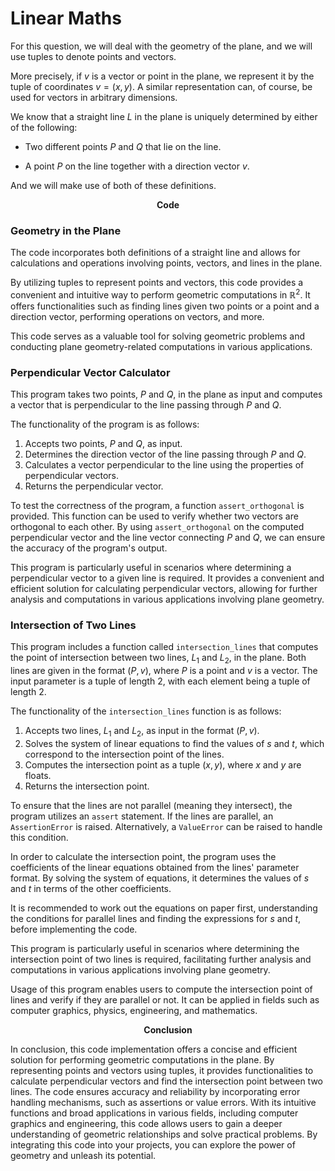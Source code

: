# Linear Maths 

For this question, we will deal with the geometry of the plane, and we will use tuples to denote points and vectors.

More precisely, if $v$ is a vector or point in the plane, we represent it by the tuple of coordinates $v = (x, y)$. A similar representation can, of course, be used for vectors in arbitrary dimensions.

We know that a straight line $L$ in the plane is uniquely determined by either of the following:

- Two different points $P$ and $Q$ that lie on the line.

- A point $P$ on the line together with a direction vector $v$.

And we will make use of both of these definitions.

$$\textbf{Code}$$

### Geometry in the Plane

The code incorporates both definitions of a straight line and allows for calculations and operations involving points, vectors, and lines in the plane.

By utilizing tuples to represent points and vectors, this code provides a convenient and intuitive way to perform geometric computations in $\mathbb{R}^{2}$. It offers functionalities such as finding lines given two points or a point and a direction vector, performing operations on vectors, and more.

This code serves as a valuable tool for solving geometric problems and conducting plane geometry-related computations in various applications.

### Perpendicular Vector Calculator

This program takes two points, $P$ and $Q$, in the plane as input and computes a vector that is perpendicular to the line passing through $P$ and $Q$.

The functionality of the program is as follows:
1. Accepts two points, $P$ and $Q$, as input.
2. Determines the direction vector of the line passing through $P$ and $Q$.
3. Calculates a vector perpendicular to the line using the properties of perpendicular vectors.
4. Returns the perpendicular vector.

To test the correctness of the program, a function `assert_orthogonal` is provided. This function can be used to verify whether two vectors are orthogonal to each other. By using `assert_orthogonal` on the computed perpendicular vector and the line vector connecting $P$ and $Q$, we can ensure the accuracy of the program's output.

This program is particularly useful in scenarios where determining a perpendicular vector to a given line is required. It provides a convenient and efficient solution for calculating perpendicular vectors, allowing for further analysis and computations in various applications involving plane geometry.

### Intersection of Two Lines

This program includes a function called `intersection_lines` that computes the point of intersection between two lines, $L_1$ and $L_2$, in the plane. Both lines are given in the format $(P, v)$, where $P$ is a point and $v$ is a vector. The input parameter is a tuple of length 2, with each element being a tuple of length 2.

The functionality of the `intersection_lines` function is as follows:
1. Accepts two lines, $L_1$ and $L_2$, as input in the format $(P, v)$.
2. Solves the system of linear equations to find the values of $s$ and $t$, which correspond to the intersection point of the lines.
3. Computes the intersection point as a tuple $(x, y)$, where $x$ and $y$ are floats.
4. Returns the intersection point.

To ensure that the lines are not parallel (meaning they intersect), the program utilizes an `assert` statement. If the lines are parallel, an `AssertionError` is raised. Alternatively, a `ValueError` can be raised to handle this condition.

In order to calculate the intersection point, the program uses the coefficients of the linear equations obtained from the lines' parameter format. By solving the system of equations, it determines the values of $s$ and $t$ in terms of the other coefficients.

It is recommended to work out the equations on paper first, understanding the conditions for parallel lines and finding the expressions for $s$ and $t$, before implementing the code.

This program is particularly useful in scenarios where determining the intersection point of two lines is required, facilitating further analysis and computations in various applications involving plane geometry.

Usage of this program enables users to compute the intersection point of lines and verify if they are parallel or not. It can be applied in fields such as computer graphics, physics, engineering, and mathematics.

$$\textbf{Conclusion}$$

In conclusion, this code implementation offers a concise and efficient solution for performing geometric computations in the plane. By representing points and vectors using tuples, it provides functionalities to calculate perpendicular vectors and find the intersection point between two lines. The code ensures accuracy and reliability by incorporating error handling mechanisms, such as assertions or value errors. With its intuitive functions and broad applications in various fields, including computer graphics and engineering, this code allows users to gain a deeper understanding of geometric relationships and solve practical problems. By integrating this code into your projects, you can explore the power of geometry and unleash its potential.
